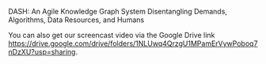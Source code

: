 DASH: An Agile Knowledge Graph System Disentangling Demands, Algorithms, Data Resources, and Humans

You can also get our screencast video via the Google Drive link https://drive.google.com/drive/folders/1NLUwq4QrzgU1MPamErVywPoboq7nDzXU?usp=sharing.
